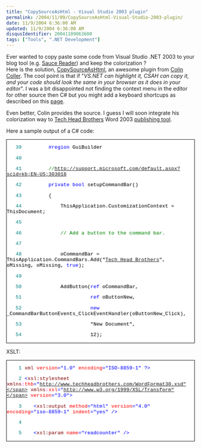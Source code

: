 ```yaml
---
title: "CopySourceAsHtml - Visual Studio 2003 plugin"
permalink: /2004/11/09/CopySourceAsHtml-Visual-Studio-2003-plugin/
date: 11/9/2004 6:36:00 AM
updated: 11/9/2004 6:36:00 AM
disqusIdentifier: 20041109063600
tags: ["Tools", ".NET Development"]
---
```

Ever wanted to copy paste some code from Visual Studio .NET 2003 to your blog tool (e.g. [Sauce Reader](http://www.synop.com/Products/SauceReader/)) and keep the colorization ?<br>Here is the solution, [CopySourceAsHtml](http://www.jtleigh.com/people/colin/blog/archives/2004/11/copysourceashtm_3.html), an awesome plugin from [Colin Coller](http://www.jtleigh.com/people/colin/blog/). The cool point is that if "<em>VS.NET can highlight it, CSAH can copy it, and your code should look the same in your browser as it does in your editor</em>". I was a bit disappointed not finding the context menu in the editor for other source then C# but you might add a keyboard shortcups as described on this [page](http://www.jtleigh.com/people/colin/blog/archives/2004/10/copysourceashtm_1.html).

Even better, Colin provides the source. I guess I will soon integrate his colorization way to [Tech Head Brothers](http://www.techheadbrothers.com "Tech Head Brothers") Word 2003 [publishing tool](http://weblogs.asp.net/lkempe/archive/2004/08/23/219122.aspx).
<!-- more -->

Here a sample output of a C# code:

<div style="BORDER-RIGHT: windowtext 1pt solid; PADDING-RIGHT: 0pt; BORDER-TOP: windowtext 1pt solid; PADDING-LEFT: 0pt; FONT-SIZE: 10pt; BACKGROUND: #ffffff; PADDING-BOTTOM: 0pt; BORDER-LEFT: windowtext 1pt solid; COLOR: #000000; PADDING-TOP: 0pt; BORDER-BOTTOM: windowtext 1pt solid; FONT-FAMILY: Courier New">


<span style="BACKGROUND: #ffffff; COLOR: #008080">   39</span> <span style="COLOR: #0000ff">        #region</span><span> GuiBuilder</span>

<span style="BACKGROUND: #ffffff; COLOR: #008080">   40</span>  

<span style="BACKGROUND: #ffffff; COLOR: #008080">   41</span> <span>        </span><span style="COLOR: #008000">//http://support.microsoft.com/default.aspx?scid=kb;EN-US;303018</span>

<span style="BACKGROUND: #ffffff; COLOR: #008080">   42</span> <span>        </span><span style="COLOR: #0000ff">private</span><span style="COLOR: #0000ff"> bool</span><span> setupCommandBar()</span>

<span style="BACKGROUND: #ffffff; COLOR: #008080">   43</span> <span>        {</span>

<span style="BACKGROUND: #ffffff; COLOR: #008080">   44</span> <span>            ThisApplication.CustomizationContext = ThisDocument;</span>

<span style="BACKGROUND: #ffffff; COLOR: #008080">   45</span>  

<span style="BACKGROUND: #ffffff; COLOR: #008080">   46</span> <span>            </span><span style="COLOR: #008000">// Add a button to the command bar.</span>

<span style="BACKGROUND: #ffffff; COLOR: #008080">   47</span>  

<span style="BACKGROUND: #ffffff; COLOR: #008080">   48</span> <span>            oCommandBar = ThisApplication.CommandBars.Add("[Tech Head Brothers](http://www.techheadbrothers.com "Tech Head Brothers")", oMissing, oMissing, </span><span style="COLOR: #0000ff">true</span><span>);</span>

<span style="BACKGROUND: #ffffff; COLOR: #008080">   49</span>  

<span style="BACKGROUND: #ffffff; COLOR: #008080">   50</span> <span>            AddButton(</span><span style="COLOR: #0000ff">ref</span><span> oCommandBar,</span>

<span style="BACKGROUND: #ffffff; COLOR: #008080">   51</span> <span>                      </span><span style="COLOR: #0000ff">ref</span><span> oButtonNew,</span>

<span style="BACKGROUND: #ffffff; COLOR: #008080">   52</span> <span>                      </span><span style="COLOR: #0000ff">new</span><span> _CommandBarButtonEvents_ClickEventHandler(oButtonNew_Click),</span>

<span style="BACKGROUND: #ffffff; COLOR: #008080">   53</span> <span>                      "New Document",</span>

<span style="BACKGROUND: #ffffff; COLOR: #008080">   54</span> <span>                      12);</span>
</div>


XSLT:

<div style="BORDER-RIGHT: windowtext 1pt solid; PADDING-RIGHT: 0pt; BORDER-TOP: windowtext 1pt solid; PADDING-LEFT: 0pt; FONT-SIZE: 10pt; BACKGROUND: #ffffff; PADDING-BOTTOM: 0pt; BORDER-LEFT: windowtext 1pt solid; COLOR: #000000; PADDING-TOP: 0pt; BORDER-BOTTOM: windowtext 1pt solid; FONT-FAMILY: Courier New">


<span style="BACKGROUND: #ffffff; COLOR: #008080">    1</span> <span style="COLOR: #0000ff"><?</span><span style="COLOR: #800000">xml</span><span style="COLOR: #ff0000"> version</span><span style="COLOR: #0000ff">="1.0"</span><span style="COLOR: #ff0000"> encoding</span><span style="COLOR: #0000ff">="ISO-8859-1"</span><span style="COLOR: #0000ff"> ?></span>

<span style="BACKGROUND: #ffffff; COLOR: #008080">    2</span> <span style="COLOR: #0000ff"><</span><span style="COLOR: #800000">xsl:stylesheet</span><span style="COLOR: #800000"> xmlns</span><span style="COLOR: #ff00ff">:</span><span style="COLOR: #ff0000">thb</span><span style="COLOR: #0000ff">="http://www.techheadbrothers.com/WordFormat30.xsd"</span><span style="COLOR: #800000"> xmlns</span><span style="COLOR: #ff00ff">:</span><span style="COLOR: #ff0000">xsl</span><span style="COLOR: #0000ff">="http://www.w3.org/1999/XSL/Transform"</span><span style="COLOR: #ff0000"> version</span><span style="COLOR: #0000ff">="3.0"></span>

<span style="BACKGROUND: #ffffff; COLOR: #008080">    3</span> <span style="COLOR: #0000ff">   <</span><span style="COLOR: #800000">xsl:output</span><span style="COLOR: #ff0000"> method</span><span style="COLOR: #0000ff">="html"</span><span style="COLOR: #ff0000"> version</span><span style="COLOR: #0000ff">="4.0"</span><span style="COLOR: #ff0000"> encoding</span><span style="COLOR: #0000ff">="iso-8859-1"</span><span style="COLOR: #ff0000"> indent</span><span style="COLOR: #0000ff">="yes"</span><span style="COLOR: #0000ff"> /></span>

<span style="BACKGROUND: #ffffff; COLOR: #008080">    4</span>  

<span style="BACKGROUND: #ffffff; COLOR: #008080">    5</span> <span style="COLOR: #0000ff">   <</span><span style="COLOR: #800000">xsl:param</span><span style="COLOR: #ff0000"> name</span><span style="COLOR: #0000ff">="readcounter"</span><span style="COLOR: #0000ff"> /></span>
</div>
